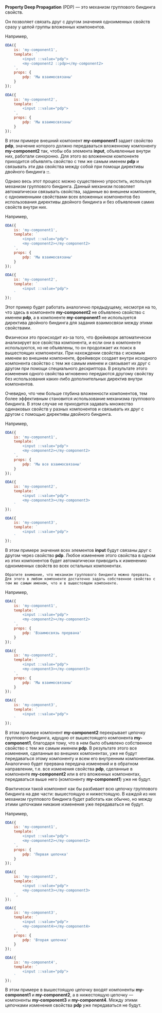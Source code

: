 ﻿**Property Deep Propagation** (PDP) — это механизм группового биндинга свойств.

Он позволяет связать друг с другом значения одноименных свойств сразу у целой группы вложенных компонентов.

Например,

```javascript _run_line_edit_[my-component1.js]
ODA({
    is: 'my-component1',
    template: `
        <input ::value="pdp">
        <my-component2 ::pdp></my-component2>
    `,
    props: {
        pdp: 'Мы взаимосвязаны'
    }
});

ODA({
    is: 'my-component2',
    template: `
        <input ::value="pdp">
    `,
    props: {
        pdp: 'Мы взаимосвязаны'
    }
});
```

В этом примере внешний компонент **my-component1** задает свойство **pdp**, значение которого должно передаваться вложенному компоненту **my-component2** так, чтобы оба элемента **input**, объявленные внутри них, работали синхронно. Для этого во вложенном компоненте приходится объявлять свойство с тем же самым именем **pdp** и связывать эти два свойства между собой при помощи директивы двойного биндинга **::**.

Однако весь этот процесс можно существенно упростить, используя механизм группового биндинга. Данный механизм позволяет автоматически связывать свойства, заданные во внешнем компоненте, с одноименными свойствами всех вложенных компонентов без использования директивы двойного биндинга и без объявления самих свойств внутри них.

Например,

```javascript _run_line_edit_[my-component1.js]
ODA({
    is: 'my-component1',
    template: `
        <input ::value="pdp">
        <my-component2></my-component2>
    `,
    props: {
        pdp: 'Мы взаимосвязаны'
    }
});

ODA({
    is: 'my-component2',
    template: `
        <input ::value="pdp">
    `
});
```

Этот пример будет работать аналогично предыдущему, несмотря на то, что здесь в компоненте **my-component2** не объявлено свойство с именем **pdp**, а в компоненте **my-component1** не используется директива двойного биндинга для задания взаимосвязи между этими свойствами.

Физически это происходит из-за того, что фреймворк автоматически анализирует все свойства компонента, и если они в компоненте используются, но не объявлены, то он продолжает их поиск в вышестоящих компонентах. При нахождении свойства с искомым именем во внешнем компоненте, фреймворк создает внутри исходного компонента свойство с тем же самым именем и связывает их друг с другом при помощи специального дескриптора. В результате этого изменения одного свойства мгновенно передаются другому свойству без использования каких-либо дополнительных директив внутри компонентов.

Очевидно, что чем больше глубина вложенности компонентов, тем более эффективным становится использование механизма группового биндинга. В этом случае не приходится задавать множество одинаковых свойств у разных компонентов и связывать их друг с другом с помощью директивы двойного биндинга.

Например,

```javascript _run_line_edit_[my-component1.js]
ODA({
    is: 'my-component1',
    template: `
        <input ::value="pdp">
        <my-component2></my-component2>
    `,
    props: {
        pdp: 'Мы все взаимосвязаны'
    }
});

ODA({
    is: 'my-component2',
    template: `
        <input ::value="pdp">
        <my-component3></my-component3>
    `
});

ODA({
    is: 'my-component3',
    template: `
        <input ::value="pdp">
    `
});
```

В этом примере значения всех элементов **input** будут связаны друг с другом через свойство **pdp**. Любое изменение этого свойства в одном из этих компонентов будет автоматически приводить к изменению одноименных свойств во всех остальных компонентах.

```warning_md
Обратите внимание, что механизм группового биндинга можно прервать. Для этого в любом компоненте достаточно задать собственное свойство с тем же самым именем, что и в вышестоящем компоненте.
```

Например,

```javascript _run_line_edit_[my-component1.js]
ODA({
    is: 'my-component1',
    template: `
        <input ::value="pdp">
        <my-component2></my-component2>
    `,
    props: {
        pdp: 'Взаимосвязь прервана'
    }
});

ODA({
    is: 'my-component2',
    template: `
        <input ::value="pdp">
        <my-component3></my-component3>
    `,
    props: {
        pdp: 'Мы взаимосвязаны'
    }
});

ODA({
    is: 'my-component3',
    template: `
        <input ::value="pdp">
    `
});
```

В этом примере компонент **my-component2** перекрывает цепочку группового биндинга, идущую от вышестоящего компонента **my-component1**, благодаря тому, что в нем было объявлено собственное свойство с тем же самым именем **pdp**. В результате этого все изменения, сделанные во внешних компонентах, уже не будут передаваться этому компоненту и всем его внутренним компонентам. Аналогично будет прервана передача изменений и в обратном направлении, т.е. все изменения свойства **pdp**, сделанные в компоненте **my-component2** или в его вложенных компонентах, передаваться выше него (компоненту **my-component1**) уже не будут.

Фактически такой компонент как бы разбивает всю цепочку группового биндинга на две части: вышестоящую и нижестоящую. В каждой из них механизм группового биндинга будет работать как обычно, но между этими цепочками никакие изменения уже передаваться не будут.

Например,

```javascript _run_line_edit_[my-component1.js]
ODA({
    is: 'my-component1',
    template: `
        <input ::value="pdp">
        <my-component2></my-component2>
    `,
    props: {
        pdp: 'Первая цепочка'
    }
});

ODA({
    is: 'my-component2',
    template: `
        <input ::value="pdp">
        <my-component3></my-component3>
    `,
});

ODA({
    is: 'my-component3',
    template: `
        <input ::value="pdp">
        <my-component4></my-component4>
    `,
    props: {
        pdp: 'Вторая цепочка'
    }
});

ODA({
    is: 'my-component4',
    template: `
        <input ::value="pdp">
    `
});
```

В этом примере в вышестоящую цепочку входят компоненты **my-component1** и **my-component2**, а в нижестоящую цепочку — компоненты **my-component3** и **my-component4**. Между этими цепочками изменения свойства **pdp** уже передаваться не будут.
